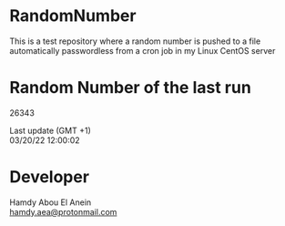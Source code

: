 # RandomNumber    
This is a test repository where a random number is pushed to a file automatically passwordless from a cron job in my Linux CentOS server    
# Random Number of the last run   
26343
      
Last update (GMT +1)    
03/20/22 12:00:02
# Developer    
Hamdy Abou El Anein   
hamdy.aea@protonmail.com
